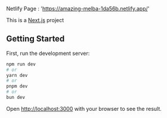 Netlify Page : 'https://amazing-melba-1da56b.netlify.app/'

This is a [Next.js](https://nextjs.org) project 

## Getting Started

First, run the development server:

```bash
npm run dev
# or
yarn dev
# or
pnpm dev
# or
bun dev
```

Open [http://localhost:3000](http://localhost:3000) with your browser to see the result.

